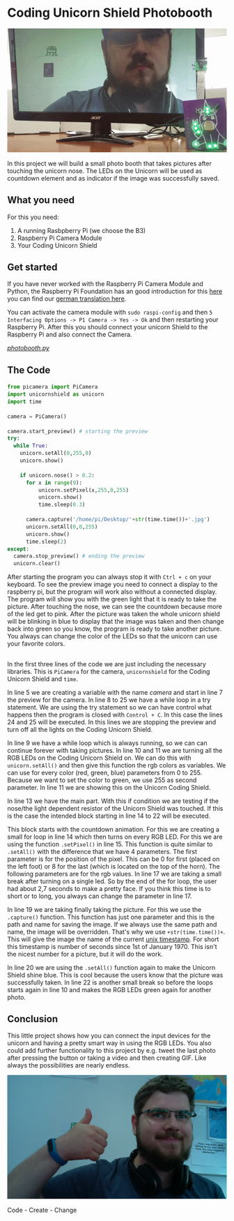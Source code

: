 # Coding Unicorn Shield Photobooth

![Coding Unicorn Shield Photobooth in action](img/coding_unicorn_shield_photoboth.gif)

In this project we will build a small photo booth that takes pictures after touching the unicorn nose. The LEDs on the Unicorn will be used as countdown element and as indicator if the image was successfully saved.

## What you need

For this you need:
1. A running Rasbpberry Pi (we choose the B3)
2. Raspberry Pi Camera Module
3. Your Coding Unicorn Shield


## Get started
If you have never worked with the Raspberry Pi Camera Module and Python, the Raspberry Pi Foundation has an good introduction for this [here](https://www.raspberrypi.org/learning/getting-started-with-picamera/) you can find our  [german translation here](https://codingworld.io/project/die-raspberry-pi-kamera-benutzen).

You can activate the camera module with `sudo raspi-config` and then `5 Interfacing Options -> P1 Camera -> Yes -> Ok` and then restarting your Raspberry Pi.
After this you should connect your unicorn Shield to the Raspberry Pi and also connect the Camera.

[*photobooth.py*](/photobooth.py) 

## The Code
```python
from picamera import PiCamera
import unicornshield as unicorn
import time

camera = PiCamera()

camera.start_preview() # starting the preview
try:
  while True:
    unicorn.setAll(0,255,0)
    unicorn.show()

    if unicorn.nose() > 0.2:
      for x in range(9):
          unicorn.setPixel(x,255,0,255)
          unicorn.show()
          time.sleep(0.3)

      camera.capture('/home/pi/Desktop/'+str(time.time())+'.jpg')
      unicorn.setAll(0,0,255)
      unicorn.show()
      time.sleep(2)
except:
  camera.stop_preview() # ending the preview
  unicorn.clear()

```

After starting the program you can always stop it with `Ctrl + c` on your keyboard. To see the preview image you need to connect a display to the raspberry pi, but the program will work also without a connected display.
The program will show you with the green light that it is ready to take the picture. After touching the nose, we can see the countdown because more of the led get to pink. After the picture was taken the whole unicorn shield will be blinking in blue to display that the image was taken and then change back into green so you know, the program is ready to take another picture. You always can change the color of the LEDs so that the unicorn can use your favorite colors.

##
In the first three lines of the code we are just including the necessary libraries. This is `PiCamera` for the camera, `unicornshield` for the Coding Unicorn Shield and `time`.

In line 5 we are creating a variable with the name *camera* and start in line 7 the preview for the camera. In line 8 to 25 we have a while loop in a try statement. We are using the try statement so we can have control what happens then the program is closed with `Control + C`. In this case the lines 24 and 25 will be executed. In this lines we are stopping the preview and turn off all the lights on the Coding Unicorn Shield.

In line 9 we have a while loop which is always running, so we can can continue forever with taking pictures. In line 10 and 11 we are turning all the RGB LEDs on the Coding Unicorn Shield on. We can do this with `unicorn.setAll()` and then give this function the rgb colors as variables. We can use for every color (red, green, blue) parameters from 0 to 255. Because we want to set the color to green, we use 255 as second parameter. In line 11 we are showing this on the Unicorn Coding Shield.

In line 13 we have the main part. With this if condition we are testing if the nose/the light dependent resistor of the Unicorn Shield was touched. If this is the case the intended block starting in line 14 to 22 will be executed.

This block starts with the countdown animation. For this we are creating a small for loop in line 14 which then turns on every RGB LED. For this we are using the function `.setPixel()` in line 15. This function is quite similar to `.setAll()` with the difference that we have 4 parameters. The first parameter is for the position of the pixel. This can be 0 for first (placed on the left foot) or 8 for the last (which is located on the top of the horn). The following parameters are for the rgb values.
In line 17 we are taking a small break after turning on a single led. So by the end of the for loop, the user had about 2,7 seconds to make a pretty face. If you think this time is to short or to long, you always can change the parameter in line 17.

In line 19 we are taking finally taking the picture. For this we use the `.capture()` function. This function has just one parameter and this is the path and name for saving the image. If we always use the same path and name, the image will be overridden. That's why we use `+str(time.time())+`. This will give the image the name of the current [unix timestamp](https://en.wikipedia.org/wiki/Unix_time). For short this timestamp is number of seconds since 1st of January 1970. This isn't the nicest number for a picture, but it will do the work.

In line 20 we are using the `.setAll()` function again to make the Unicorn Shield shine blue. This is cool because the users know that the picture was successfully taken. In line 22 is another small break so before the loops starts again in line 10 and makes the RGB LEDs green again for another photo.

 ## Conclusion
 This little project shows how you can connect the input devices for the unicorn and having a pretty smart way in using the RGB LEDs. You also could add further functionality to this project by e.g. tweet the last photo after pressing the button or taking a video and then creating GIF. Like always the possibilities are nearly endless.

![Samuel Brinkmann taking a selfie with the Coding Unicorn Shield](img/picture-raspberrypi-camera.jpg)

 Code - Create - Change
